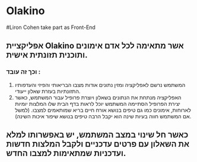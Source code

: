# Olakino

#Liron Cohen take part as Front-End
## אפליקציית Olakino  אשר מתאימה לכל אדם אימונים ותוכנית תזונתית אישית.

### וכך זה עובד : 

1.	המשתמש נרשם לאפליקציה ומזין נתונים אודות מצבו הבריאותי והפיזי והעדפותיו התזונתיות בעזרת שאלון ייעודי.
2.	האפליקציה מנתחת את הנתונים בשאלון ויוצרת פרופיל עבור המשתמש, כאשר יצירת הפרופיל הסתיימה המשתמש יוכל לראות בדף הבית שלו המלצות יומיות לארוחות, אימונים כמו גם טיפים בנושא אורח חיים בריא שמותאמים למצבו.
(למשל אם המשתמש חווה בעיות שינה הוא יקבל הרבה טיפים בנושא שיפור איכות השינה).

## כאשר חל שינוי במצב המשתמש, יש באפשרותו למלא את השאלון עם פרטים עדכניים ולקבל המלצות חדשות ועדכניות שמתאימות למצבו החדש.

